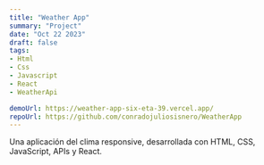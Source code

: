 ```yaml
---
title: "Weather App"
summary: "Project"
date: "Oct 22 2023"
draft: false
tags:
- Html
- Css
- Javascript
- React
- WeatherApi

demoUrl: https://weather-app-six-eta-39.vercel.app/
repoUrl: https://github.com/conradojuliosisnero/WeatherApp
---
```


Una aplicación del clima responsive, desarrollada con HTML, CSS, JavaScript, APIs y React.